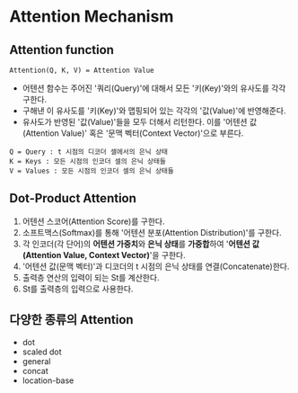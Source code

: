 # Attention Mechanism

## Attention function
~~~
Attention(Q, K, V) = Attention Value
~~~
- 어텐션 함수는 주어진 '쿼리(Query)'에 대해서 모든 '키(Key)'와의 유사도를 각각 구한다.
- 구해낸 이 유사도를 '키(Key)'와 맵핑되어 있는 각각의 '값(Value)'에 반영해준다.
- 유사도가 반영된 '값(Value)'들을 모두 더해서 리턴한다. 이를 '어텐션 값(Attention Value)' 혹은 '문맥 벡터(Context Vector)'으로 부른다.
~~~
Q = Query : t 시점의 디코더 셀에서의 은닉 상태
K = Keys : 모든 시점의 인코더 셀의 은닉 상태들
V = Values : 모든 시점의 인코더 셀의 은닉 상태들
~~~

## Dot-Product Attention
1. 어텐션 스코어(Attention Score)를 구한다.
2. 소프트맥스(Softmax)를 통해 '어텐션 분포(Attention Distribution)'를 구한다.
3. 각 인코더(각 단어)의 **어텐션 가중치**와 **은닉 상태**를 **가중합**하여 '**어텐션 값(Attention Value, Context Vector)**'을 구한다.
4. '어텐션 값(문맥 벡터)'과 디코더의 t 시점의 은닉 상태를 연결(Concatenate)한다.
5. 출력층 연산의 입력이 되는 St를 계산한다.
6. St를 출력층의 입력으로 사용한다.

## 다양한 종류의 Attention

- dot
- scaled dot
- general
- concat
- location-base

